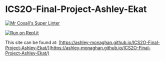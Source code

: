 # ICS2O-Final-Project-Ashley-Ekat

[![Mr Coxall's Super Linter](https://github.com/ashley-monaghan/ICS2O-Final-Project-Ashley-Ekat/workflows/Mr%20Coxall's%20Super%20Linter/badge.svg)](https://github.com/ashley-monaghan/ICS2O-Final-Project-Ashley-Ekat/actions)

[![Run on Repl.it](https://repl.it/badge/github/ashley-monaghan/ICS2O-Final-Project-Ashley-Ekat)](https://repl.it/github/ashley-monaghan/ICS2O-Final-Project-Ashley-Ekat)

This site can be found at: [https://ashley-monaghan.github.io/ICS2O-Final-Project-Ashley-Ekat/](https://ashley-monaghan.github.io/ICS2O-Final-Project-Ashley-Ekat/)

